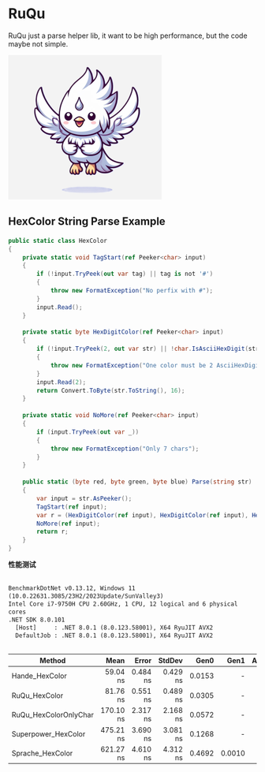 # RuQu

RuQu just a parse helper lib, it want to be high performance, but the code maybe not simple.

![/doc/img/ruqu.png](https://raw.githubusercontent.com/fs7744/ruqu/main/doc/img/RuQu.png)

## HexColor String Parse Example

``` csharp
public static class HexColor
{
    private static void TagStart(ref Peeker<char> input)
    {
        if (!input.TryPeek(out var tag) || tag is not '#')
        {
            throw new FormatException("No perfix with #");
        }
        input.Read();
    }

    private static byte HexDigitColor(ref Peeker<char> input)
    {
        if (!input.TryPeek(2, out var str) || !char.IsAsciiHexDigit(str[0]) || !char.IsAsciiHexDigit(str[1]))
        {
            throw new FormatException("One color must be 2 AsciiHexDigit");
        }
        input.Read(2);
        return Convert.ToByte(str.ToString(), 16);
    }

    private static void NoMore(ref Peeker<char> input)
    {
        if (input.TryPeek(out var _))
        {
            throw new FormatException("Only 7 chars");
        }
    }

    public static (byte red, byte green, byte blue) Parse(string str)
    {
        var input = str.AsPeeker();
        TagStart(ref input);
        var r = (HexDigitColor(ref input), HexDigitColor(ref input), HexDigitColor(ref input));
        NoMore(ref input);
        return r;
    }
}
```

**性能测试**

```

BenchmarkDotNet v0.13.12, Windows 11 (10.0.22631.3085/23H2/2023Update/SunValley3)
Intel Core i7-9750H CPU 2.60GHz, 1 CPU, 12 logical and 6 physical cores
.NET SDK 8.0.101
  [Host]     : .NET 8.0.1 (8.0.123.58001), X64 RyuJIT AVX2
  DefaultJob : .NET 8.0.1 (8.0.123.58001), X64 RyuJIT AVX2


```

| Method                | Mean      | Error    | StdDev   | Gen0   | Gen1   | Allocated |
|---------------------- |----------:|---------:|---------:|-------:|-------:|----------:|
| Hande_HexColor        |  59.04 ns | 0.484 ns | 0.429 ns | 0.0153 |      - |      96 B |
| RuQu_HexColor         |  81.76 ns | 0.551 ns | 0.489 ns | 0.0305 |      - |     192 B |
| RuQu_HexColorOnlyChar | 170.10 ns | 2.317 ns | 2.168 ns | 0.0572 |      - |     360 B |
| Superpower_HexColor   | 475.21 ns | 3.690 ns | 3.081 ns | 0.1268 |      - |     800 B |
| Sprache_HexColor      | 621.27 ns | 4.610 ns | 4.312 ns | 0.4692 | 0.0010 |    2944 B |
